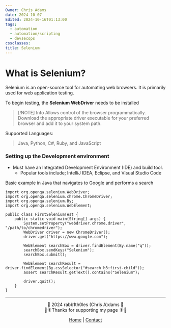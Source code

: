 ```yaml
---
Owner: Chris Adams
date: 2024-10-07
Edited: 2024-10-16T01:13:00
tags:
  - automation
  - automation/scripting
  - devsecops
cssclasses: 
title: Selenium
---
```

# What is Selenium?

Selenium is an open-source tool for automating web browsers. It is primarily used for web application testing.

To begin testing, the **Selenium WebDriver** needs to be installed

> [!NOTE] Info
> Allows control of the browser programmatically. Download the appropriate driver executable for your preferred browser and add it to your system path.

Supported Languages:

> Java, Python, C#, Ruby, and JavaScript

### Setting up the Development environment

* Must have an Integrated Development Environment (IDE) and build tool.
	* Popular tools include; IntelliJ IDEA, Eclipse, and Visual Studio Code

Basic example in Java that navigates to Google and performs a search

```
import org.openqa.selenium.WebDriver;
import org.openqa.selenium.chrome.ChromeDriver;
import org.openqa.selenium.By;
import org.openqa.selenium.WebElement;

public class FirstSeleniumTest {
    public static void main(String[] args) {
        System.setProperty("webdriver.chrome.driver", "/path/to/chromedriver");
        WebDriver driver = new ChromeDriver();
        driver.get("https://www.google.com");

        WebElement searchBox = driver.findElement(By.name("q"));
        searchBox.sendKeys("Selenium");
        searchBox.submit();

        WebElement searchResult = driver.findElement(By.cssSelector("#search h3:first-child"));
        assert searchResult.getText().contains("Selenium");

        driver.quit();
    }
}
```

---
<div style="text-align: center;">
	<div class="gradient-text">👾 2024 rabb1th0les (Chris A)dams 👾</div> 
	🌴☀Thanks for supporting my page ☀🌴
	<nav>
		<ul style="list-style: none; padding: 0;">
			<div style="text-align: center;">
				<li><a href="index.html">Home</a> | <a href="Contact.html">Contact</a></li>
			</div>
		</ul>
	</nav>	
</div>